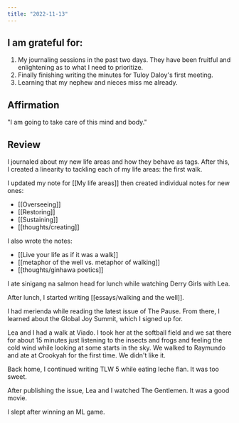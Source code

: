 ```yaml
---
title: "2022-11-13"
---
```

## I am grateful for:
1. My journaling sessions in the past two days. They have been fruitful and enlightening as to what I need to prioritize.
2. Finally finishing writing the minutes for Tuloy Daloy's first meeting.
3. Learning that my nephew and nieces miss me already.

## Affirmation

"I am going to take care of this mind and body."

## Review

I journaled about my new life areas and how they behave as tags. After this, I created a linearity to tackling each of my life areas: the first walk.

I updated my note for [[My life areas]] then created individual notes for new ones:
- [[Overseeing]]
- [[Restoring]]
- [[Sustaining]]
- [[thoughts/creating]]

I also wrote the notes:
- [[Live your life as if it was a walk]]
- [[metaphor of the well vs. metaphor of walking]]
- [[thoughts/ginhawa poetics]]

I ate sinigang na salmon head for lunch while watching Derry Girls with Lea.

After lunch, I started writing [[essays/walking and the well]].

I had merienda while reading the latest issue of The Pause. From there, I learned about the Global Joy Summit, which I signed up for.

Lea and I had a walk at Viado. I took her at the softball field and we sat there for about 15 minutes just listening to the insects and frogs and feeling the cold wind while looking at some starts in the sky. We walked to Raymundo and ate at Crookyah for the first time. We didn't like it.

Back home, I continued writing TLW 5 while eating leche flan. It was too sweet.

After publishing the issue, Lea and I watched The Gentlemen. It was a good movie.

I slept after winning an ML game.